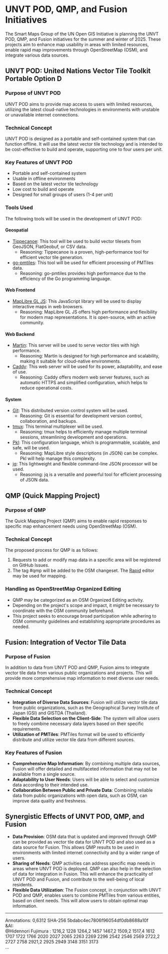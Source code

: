 # UNVT POD, QMP, and Fusion Initiatives

The Smart Maps Group of the UN Open GIS Initiative is planning the UNVT POD, QMP, and Fusion initiatives for the summer and winter of 2025. These projects aim to enhance map usability in areas with limited resources, enable rapid map improvements through OpenStreetMap (OSM), and integrate various data sources.

## UNVT POD: United Nations Vector Tile Toolkit Portable Option D

### Purpose of UNVT POD

UNVT POD aims to provide map access to users with limited resources, utilizing the latest cloud-native technologies in environments with unstable or unavailable internet connections.

### Technical Concept

UNVT POD is designed as a portable and self-contained system that can function offline. It will use the latest vector tile technology and is intended to be cost-effective to build and operate, supporting one to four users per unit.

### Key Features of UNVT POD

* Portable and self-contained system
* Usable in offline environments
* Based on the latest vector tile technology
* Low cost to build and operate
* Designed for small groups of users (1-4 per unit)

### Tools Used

The following tools will be used in the development of UNVT POD:

#### Geospatial

* [Tippecanoe](https://github.com/felt/tippecanoe): This tool will be used to build vector tilesets from GeoJSON, FlatGeobuf, or CSV data.
    * Reasoning: Tippecanoe is a proven, high-performance tool for efficient vector tile generation.
* [go-pmtiles](https://github.com/protomaps/go-pmtiles): This tool will be used for efficient processing of PMTiles data.
    * Reasoning: go-pmtiles provides high performance due to the efficiency of the Go programming language.

#### Web Frontend

* [MapLibre GL JS](https://maplibre.org/maplibre-gl-js/docs/): This JavaScript library will be used to display interactive maps in web browsers.
    * Reasoning: MapLibre GL JS offers high performance and flexibility for modern map representations. It is open-source, with an active community.

#### Web Backend

* [Martin](https://[github.com/maplibre/martin): This server will be used to serve vector tiles with high performance.
    * Reasoning: Martin is designed for high performance and scalability, making it suitable for cloud-native environments.
* [Caddy](https://caddyserver.com/): This web server will be used for its power, adaptability, and ease of use.
    * Reasoning: Caddy offers modern web server features, such as automatic HTTPS and simplified configuration, which helps to reduce operational costs.

#### System

* [Git](https://git-scm.com/): This distributed version control system will be used.
    * Reasoning: Git is essential for development version control, collaboration, and backups.
* [tmux](https://github.com/tmux/tmux): This terminal multiplexer will be used.
    * Reasoning: tmux helps to efficiently manage multiple terminal sessions, streamlining development and operations.
* [Pkl](https://pkl-lang.org/): This configuration language, which is programmable, scalable, and safe, will be used.
    * Reasoning: MapLibre style descriptions (in JSON) can be complex. Pkl will help manage this complexity.
* [jq](https://jqlang.org/): This lightweight and flexible command-line JSON processor will be used.
    * Reasoning: jq is a versatile and powerful tool for efficient processing of JSON data.

## QMP (Quick Mapping Project)

### Purpose of QMP

The Quick Mapping Project (QMP) aims to enable rapid responses to specific map enhancement needs using OpenStreetMap (OSM).

### Technical Concept

The proposed process for QMP is as follows:

1.  Requests to add or modify map data in a specific area will be registered on GitHub Issues.
2.  The tag #qmp will be added to the OSM changeset. The [Rapid](https://rapideditor.org/) editor may be used for mapping.

### Handling as OpenStreetMap Organized Editing

* QMP may be categorized as an OSM Organized Editing activity.
* Depending on the project's scope and impact, it might be necessary to coordinate with the OSM community beforehand.
* This project seeks to encourage broad participation while adhering to OSM community guidelines and establishing appropriate procedures as needed.

## Fusion: Integration of Vector Tile Data

### Purpose of Fusion

In addition to data from UNVT POD and QMP, Fusion aims to integrate vector tile data from various public organizations and projects. This will provide more comprehensive map information to meet diverse user needs.

### Technical Concept

* **Integration of Diverse Data Sources**: Fusion will utilize vector tile data from public organizations, such as the Geographical Survey Institute of Japan (GSI) and GISTDA (Thailand).
* **Flexible Data Selection on the Client-Side**: The system will allow users to freely combine necessary data layers based on their specific requirements.
* **Utilization of PMTiles**: PMTiles format will be used to efficiently distribute and utilize vector tile data from different sources.

### Key Features of Fusion

* **Comprehensive Map Information**: By combining multiple data sources, Fusion will offer detailed and multifaceted information that may not be available from a single source.
* **Adaptability to User Needs**: Users will be able to select and customize data according to their intended use.
* **Collaboration Between Public and Private Data**: Combining reliable data from public organizations with open data, such as OSM, can improve data quality and freshness.

## Synergistic Effects of UNVT POD, QMP, and Fusion

* **Data Provision**: OSM data that is updated and improved through QMP can be provided as vector tile data for UNVT POD and also used as a data source for Fusion. This allows QMP results to be used in environments with limited internet connectivity and by a wider range of users.
* **Sharing of Needs**: QMP activities can address specific map needs in areas where UNVT POD is deployed. QMP can also help in the selection of data for integration in Fusion. This will enhance the practicality of UNVT POD and Fusion, and contribute to the well-being of local residents.
* **Flexible Data Utilization**: The Fusion concept, in conjunction with UNVT POD and QMP, enables users to combine PMTiles from various entities, based on client needs. This will allow users to obtain optimal map information.

---
Annotations: 0,6312 SHA-256 5bdabc4ec7806f96054df0db8688a10f  
&AI:   
@Hidennori Fujimura <hfu>: 1216,2 1228 1264,2 1457 1467,2 1509,2 1517,4 1612 1707 1722 1766 2020 2027 2065 2263 2269 2296 2542 2546 2569 2722,2 2727 2758 2921,2 2925 2949 3148 3151 3173  
...

